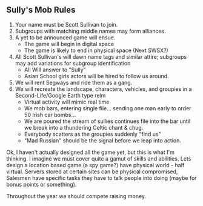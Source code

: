 ## Sully's Mob Rules

1. Your name must be Scott Sullivan to join.
1. Subgroups with matching middle names may form alliances.
1. A yet to be announced game will ensue.
   * The game will begin in digital space
   * The game is likely to end in physical space (Next SWSX?)
1. All Scott Sullivan's will dawn name tags and similar attire; subgroups may
   add variations for subgroup identification
   * All Will answer to "Sully"
   * Asian School girls actors will be hired to follow us around.
1. We will rent Segways and ride them as a gang.
1. We will recreate the landscape, characters, vehicles, and groupies in a
   Second-Life/Google Earth type relm
   * Virtual activity will mimic real time
   * We mob bars, entering single file... sending one man early to order 50
     Irish car bombs...
   * We are poured the stream of sullies continues file into the bar until we
     break into a thundering Celtic chant & chug.
   * Everybody scatters as the groupies suddenly "find us"
   * "Mad Russian" should be the signal before we leap into action.


Ok, I haven't actually designed all the game yet, but this is what I'm
thinking.  I imagine we must cover quite a gamut of skills and abilities.
Lets design a location based game (a spy game?) have physical world - half
virtual.  Servers stored at certain sites can be physical compromised, Salesmen
have specific tasks they have to talk people into doing (maybe for bonus points
or something).

Throughout the year we should compete raising money.

